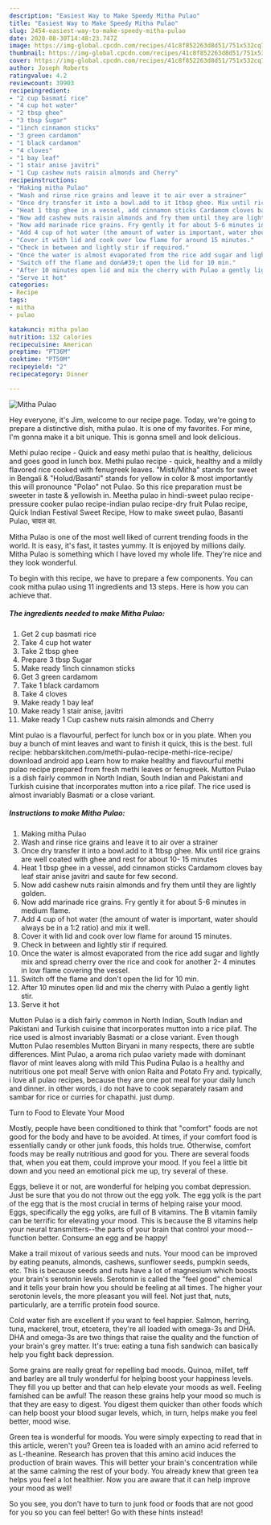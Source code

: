 ```yaml
---
description: "Easiest Way to Make Speedy Mitha Pulao"
title: "Easiest Way to Make Speedy Mitha Pulao"
slug: 2454-easiest-way-to-make-speedy-mitha-pulao
date: 2020-08-30T14:48:23.747Z
image: https://img-global.cpcdn.com/recipes/41c8f852263d8d51/751x532cq70/mitha-pulao-recipe-main-photo.jpg
thumbnail: https://img-global.cpcdn.com/recipes/41c8f852263d8d51/751x532cq70/mitha-pulao-recipe-main-photo.jpg
cover: https://img-global.cpcdn.com/recipes/41c8f852263d8d51/751x532cq70/mitha-pulao-recipe-main-photo.jpg
author: Joseph Roberts
ratingvalue: 4.2
reviewcount: 39903
recipeingredient:
- "2 cup basmati rice"
- "4 cup hot water"
- "2 tbsp ghee"
- "3 tbsp Sugar"
- "1inch cinnamon sticks"
- "3 green cardamom"
- "1 black cardamom"
- "4 cloves"
- "1 bay leaf"
- "1 stair anise javitri"
- "1 Cup cashew nuts raisin almonds and Cherry"
recipeinstructions:
- "Making mitha Pulao"
- "Wash and rinse rice grains and leave it to air over a strainer"
- "Once dry transfer it into a bowl.add to it 1tbsp ghee. Mix until rice grains are well coated with ghee and rest for about 10- 15 minutes"
- "Heat 1 tbsp ghee in a vessel, add cinnamon sticks Cardamom cloves bay leaf stair anise javitri and saute for few second."
- "Now add cashew nuts raisin almonds and fry them until they are lightly golden."
- "Now add marinade rice grains. Fry gently it for about 5-6 minutes in medium flame."
- "Add 4 cup of hot water (the amount of water is important, water should always be in a 1:2 ratio) and mix it well."
- "Cover it with lid and cook over low flame for around 15 minutes."
- "Check in between and lightly stir if required."
- "Once the water is almost evaporated from the rice add sugar and lightly mix and spread cherry over the rice and cook for another 2- 4 minutes in low flame covering the vessel."
- "Switch off the flame and don&#39;t open the lid for 10 min."
- "After 10 minutes open lid and mix the cherry with Pulao a gently light stir."
- "Serve it hot"
categories:
- Recipe
tags:
- mitha
- pulao

katakunci: mitha pulao 
nutrition: 132 calories
recipecuisine: American
preptime: "PT36M"
cooktime: "PT50M"
recipeyield: "2"
recipecategory: Dinner

---
```



![Mitha Pulao](https://img-global.cpcdn.com/recipes/41c8f852263d8d51/751x532cq70/mitha-pulao-recipe-main-photo.jpg)

Hey everyone, it's Jim, welcome to our recipe page. Today, we're going to prepare a distinctive dish, mitha pulao. It is one of my favorites. For mine, I'm gonna make it a bit unique. This is gonna smell and look delicious.

Methi pulao recipe - Quick and easy methi pulao that is healthy, delicious and goes good in lunch box. Methi pulao recipe - quick, healthy and a mildly flavored rice cooked with fenugreek leaves. &#34;Misti/Mitha&#34; stands for sweet in Bengali &amp; &#34;Holud/Basanti&#34; stands for yellow in color &amp; most importantly this will pronounce &#34;Polao&#34; not Pulao. So this rice preparation must be sweeter in taste &amp; yellowish in. Meetha pulao in hindi-sweet pulao recipe-pressure cooker pulao recipe-indian pulao recipe-dry fruit Pulao recipe, Quick Indian Festival Sweet Recipe, How to make sweet pulao, Basanti Pulao, चावल का.

Mitha Pulao is one of the most well liked of current trending foods in the world. It is easy, it's fast, it tastes yummy. It is enjoyed by millions daily. Mitha Pulao is something which I have loved my whole life. They're nice and they look wonderful.


To begin with this recipe, we have to prepare a few components. You can cook mitha pulao using 11 ingredients and 13 steps. Here is how you can achieve that.

<!--inarticleads1-->

##### The ingredients needed to make Mitha Pulao:

1. Get 2 cup basmati rice
1. Take 4 cup hot water
1. Take 2 tbsp ghee
1. Prepare 3 tbsp Sugar
1. Make ready 1inch cinnamon sticks
1. Get 3 green cardamom
1. Take 1 black cardamom
1. Take 4 cloves
1. Make ready 1 bay leaf
1. Make ready 1 stair anise, javitri
1. Make ready 1 Cup cashew nuts raisin almonds and Cherry


Mint pulao is a flavourful, perfect for lunch box or in you plate. When you buy a bunch of mint leaves and want to finish it quick, this is the best. full recipe: hebbarskitchen.com/methi-pulao-recipe-methi-rice-recipe/ download android app Learn how to make healthy and flavourful methi pulao recipe prepared from fresh methi leaves or fenugreek. Mutton Pulao is a dish fairly common in North Indian, South Indian and Pakistani and Turkish cuisine that incorporates mutton into a rice pilaf. The rice used is almost invariably Basmati or a close variant. 

<!--inarticleads2-->

##### Instructions to make Mitha Pulao:

1. Making mitha Pulao
1. Wash and rinse rice grains and leave it to air over a strainer
1. Once dry transfer it into a bowl.add to it 1tbsp ghee. Mix until rice grains are well coated with ghee and rest for about 10- 15 minutes
1. Heat 1 tbsp ghee in a vessel, add cinnamon sticks Cardamom cloves bay leaf stair anise javitri and saute for few second.
1. Now add cashew nuts raisin almonds and fry them until they are lightly golden.
1. Now add marinade rice grains. Fry gently it for about 5-6 minutes in medium flame.
1. Add 4 cup of hot water (the amount of water is important, water should always be in a 1:2 ratio) and mix it well.
1. Cover it with lid and cook over low flame for around 15 minutes.
1. Check in between and lightly stir if required.
1. Once the water is almost evaporated from the rice add sugar and lightly mix and spread cherry over the rice and cook for another 2- 4 minutes in low flame covering the vessel.
1. Switch off the flame and don&#39;t open the lid for 10 min.
1. After 10 minutes open lid and mix the cherry with Pulao a gently light stir.
1. Serve it hot


Mutton Pulao is a dish fairly common in North Indian, South Indian and Pakistani and Turkish cuisine that incorporates mutton into a rice pilaf. The rice used is almost invariably Basmati or a close variant. Even though Mutton Pulao resembles Mutton Biryani in many respects, there are subtle differences. Mint Pulao, a aroma rich pulao variety made with dominant flavor of mint leaves along with mild This Pudina Pulao is a healthy and nutritious one pot meal! Serve with onion Raita and Potato Fry and. typically, i love all pulao recipes, because they are one pot meal for your daily lunch and dinner. in other words, i do not have to cook separately rasam and sambar for rice or curries for chapathi. just dump. 

Turn to Food to Elevate Your Mood


Mostly, people have been conditioned to think that "comfort" foods are not good for the body and have to be avoided. At times, if your comfort food is essentially candy or other junk foods, this holds true. Otherwise, comfort foods may be really nutritious and good for you. There are several foods that, when you eat them, could improve your mood. If you feel a little bit down and you need an emotional pick me up, try several of these.

Eggs, believe it or not, are wonderful for helping you combat depression. Just be sure that you do not throw out the egg yolk. The egg yolk is the part of the egg that is the most crucial in terms of helping raise your mood. Eggs, specifically the egg yolks, are full of B vitamins. The B vitamin family can be terrific for elevating your mood. This is because the B vitamins help your neural transmitters--the parts of your brain that control your mood--function better. Consume an egg and be happy!

Make a trail mixout of various seeds and nuts. Your mood can be improved by eating peanuts, almonds, cashews, sunflower seeds, pumpkin seeds, etc. This is because seeds and nuts have a lot of magnesium which boosts your brain's serotonin levels. Serotonin is called the "feel good" chemical and it tells your brain how you should be feeling at all times. The higher your serotonin levels, the more pleasant you will feel. Not just that, nuts, particularly, are a terrific protein food source.

Cold water fish are excellent if you want to feel happier. Salmon, herring, tuna, mackerel, trout, etcetera, they're all loaded with omega-3s and DHA. DHA and omega-3s are two things that raise the quality and the function of your brain's grey matter. It's true: eating a tuna fish sandwich can basically help you fight back depression. 

Some grains are really great for repelling bad moods. Quinoa, millet, teff and barley are all truly wonderful for helping boost your happiness levels. They fill you up better and that can help elevate your moods as well. Feeling famished can be awful! The reason these grains help your mood so much is that they are easy to digest. You digest them quicker than other foods which can help boost your blood sugar levels, which, in turn, helps make you feel better, mood wise.

Green tea is wonderful for moods. You were simply expecting to read that in this article, weren't you? Green tea is loaded with an amino acid referred to as L-theanine. Research has proven that this amino acid induces the production of brain waves. This will better your brain's concentration while at the same calming the rest of your body. You already knew that green tea helps you feel a lot healthier. Now you are aware that it can help improve your mood as well!

So you see, you don't have to turn to junk food or foods that are not good for you so you can feel better! Go  with  these hints  instead!

